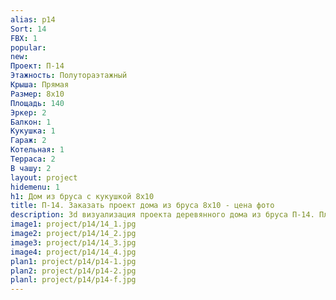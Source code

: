 ```yaml
---
alias: p14
Sort: 14
FBX: 1
popular: 
new: 
Проект: П-14
Этажность: Полутораэтажный
Крыша: Прямая
Размер: 8х10
Площадь: 140
Эркер: 2
Балкон: 1
Кукушка: 1
Гараж: 2
Котельная: 1
Терраса: 2
В чашу: 2
layout: project
hidemenu: 1
h1: Дом из бруса с кукушкой 8х10
title: П-14. Заказать проект дома из бруса 8х10 - цена фото
description: 3d визуализация проекта деревянного дома из бруса П-14. Площадь 140 м2, размер 8х10. Вы можете внести любые изменения в проект.
image1: project/p14/14_1.jpg
image2: project/p14/14_2.jpg
image3: project/p14/14_3.jpg
image4: project/p14/14_4.jpg
plan1: project/p14/p14-1.jpg
plan2: project/p14/p14-2.jpg
planl: project/p14/p14-f.jpg
---
```

